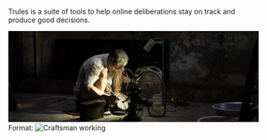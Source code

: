 Trules is a suite of tools to help online deliberations stay on track and produce good decisions.

![GitHub Logo](assets/images/craftsman.jpg)
Format: ![Craftsman working](url)
